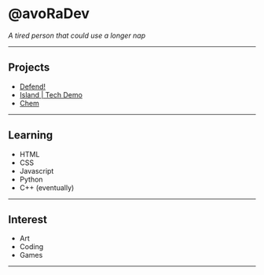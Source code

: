 # **@avoRaDev**
*A tired person that could use a longer nap*
___
## Projects
- [Defend!](https://avoradev.github.io/defend/)
- [Island | Tech Demo](https://avoradev.github.io/island/)
- [Chem](https://avoradev.github.io/chem/)
___
## Learning
- HTML
- CSS
- Javascript
- Python
- C++ (eventually)
___
## Interest
- Art
- Coding
- Games
___

